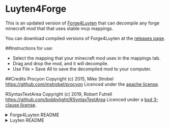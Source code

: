 Luyten4Forge 
======
This is an updated version of [Forge4Luyten](https://github.com/KevinPriv/Luyten4Forge) that can decompile any forge minecraft mod that that uses stable mcp mappings.

You can download compiled versions of Forge4Luyten at the [releases page](https://github.com/xcfrg/Luyten4Forge).

##Instructions for use:
- Select the mapping that your minecraft mod uses in the mappings tab.
- Drag and drop the mod, and it will decompile.
- Use File > Save All to save the decompiled mod to your computer.

##Credits
Procyon
Copyright (c) 2015, Mike Strobel
https://github.com/mstrobel/procyon
Licenced under the [apache license](https://github.com/mstrobel/procyon/blob/develop/License.txt).

RSyntaxTextArea
Copyright (c) 2019, Robert Futrell
https://github.com/bobbylight/RSyntaxTextArea
Licenced under a [bsd 3-clause license](https://github.com/bobbylight/RSyntaxTextArea/blob/master/RSyntaxTextArea/src/main/resources/META-INF/LICENSE).

<details>
<summary>Forge4Luyten README</summary>
**I am not the developer of Luyten all rights go to the creator!**   

Releases:   
https://github.com/KevinPriv/Luyten4Forge/releases/

-To use Luyten4Forge select a mapping from the mappings tab   
-Drag and Drop a forge mod to decompile
-Home>Save with Forge-workspace to extract the source with a workspace (Must choose a mapping first)
## Screenshots
https://cdn.discordapp.com/attachments/248159333110644736/352536507992637441/1.png
https://cdn.discordapp.com/attachments/248159333110644736/352536523524145152/2.png
*****
</details>

<details>
<summary>Luyten README</summary>
About Luyten
======
**One of the Best**  
Java Decompiler Gui for Procyon  
Apache License, Version 2.0  
https://github.com/deathmarine/Luyten
## Compilation

We use maven to handle our dependencies.

* Install [Maven 3](http://maven.apache.org/download.html)
* Clone this repo and: `mvn clean install`

## Screenshot
![Screen](http://img.ctrlv.in/img/14/09/27/54271ba60e64d.png)

### Downloads
[Releases](https://github.com/deathmarine/Luyten/releases/latest)

### Bugs/Suggestions
[Issues](https://github.com/deathmarine/Luyten/issues)


## Powered by
*****

### Procyon
&copy; 2015 Mike Strobel  
[https://bitbucket.org/mstrobel/procyon/overview](https://bitbucket.org/mstrobel/procyon/overview)  
[Apache License](https://github.com/deathmarine/Luyten/blob/master/distfiles/Procyon.License.txt)


### RSyntaxTextArea
&copy; 2012 Robert Futrell  
[http://fifesoft.com/rsyntaxtextarea/](http://fifesoft.com/rsyntaxtextarea/)  
[All Rights Reserved](https://github.com/deathmarine/Luyten/blob/master/distfiles/RSyntaxTextArea.License.txt)
</details>